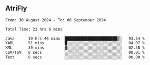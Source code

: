 ## AtriFly

<!--START_SECTION:waka-->

```txt
From: 30 August 2024 - To: 06 September 2024

Total Time: 21 hrs 6 mins

Java      19 hrs 44 mins  ███████████████████████▒░   93.54 %
YAML      51 mins         █░░░░░░░░░░░░░░░░░░░░░░░░   04.07 %
XML       30 mins         ▓░░░░░░░░░░░░░░░░░░░░░░░░   02.38 %
CSV/TSV   0 secs          ░░░░░░░░░░░░░░░░░░░░░░░░░   00.01 %
Text      0 secs          ░░░░░░░░░░░░░░░░░░░░░░░░░   00.00 %
```

<!--END_SECTION:waka-->

